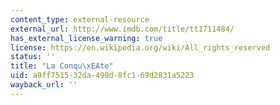 ```yaml
---
content_type: external-resource
external_url: http://www.imdb.com/title/tt1711484/
has_external_license_warning: true
license: https://en.wikipedia.org/wiki/All_rights_reserved
status: ''
title: "La Conqu\xEAte"
uid: a9ff7515-32da-499d-8fc1-69d2831a5223
wayback_url: ''
---
```

